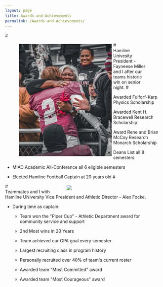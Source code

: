 ```yaml
---
layout: page
title: Awards-and-Achievements
permalink: /Awards-and-Achievements/
---
```

#<figure>
<img src="/prez_miller.jpg" width="300"  align="left" style= "padding:5px">
#<figcaption> Hamline Univesity President - Fayneese Miller and I after our teams historic win on senior night. 
#</figure>

-   Awarded Fulforf-Karp Physics Scholarship

-   Awarded Kent H. Bracewell Research Scholarship

-   Award Rene and Brian McCoy Research Monarch Scholarship

-   Deans List all 8 semesters

-   MIAC Academic All-Conference all 6 eligible semesters

-   Elected Hamline Football Captain at 20 years old
#<figure>
<img src="/mr_focke.png" width="300"  align="right" style= "padding:5px">
#<figcaption>Teammates and I with Hamline UNiversity Vice President and Athletic Director - Alex Focke.</figcaption> 

-   During time as captain:

    -   Team won the "Piper Cup" - Athletic Department award for community service and support

    -   2nd Most wins in 20 Years

    -   Team achieved our GPA goal every semester

    -   Largest recruiting class in program history

    -   Personally recruited over 40% of team's current roster

    -   Awarded team "Most Committed" award

    -   Awarded team "Most Courageous" award



